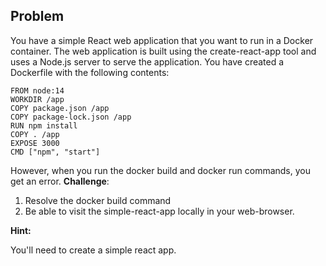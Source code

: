 ## Problem

You have a simple React web application that you want to run in a Docker container. The web application is built using the create-react-app tool and uses a Node.js server to serve the application. You have created a Dockerfile with the following contents:

```
FROM node:14
WORKDIR /app
COPY package.json /app
COPY package-lock.json /app
RUN npm install
COPY . /app
EXPOSE 3000
CMD ["npm", "start"]
```
However, when you run the docker build and docker run commands, you get an error.
**Challenge**:

1. Resolve the docker build command 
1. Be able to visit the simple-react-app locally in your web-browser.

**Hint:**

You'll need to create a simple react app.
